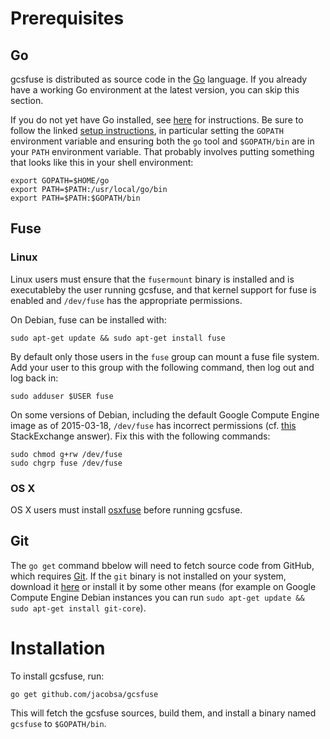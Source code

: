 # Prerequisites

## Go

gcsfuse is distributed as source code in the [Go][go] language. If you already
have a working Go environment at the latest version, you can skip this section.

If you do not yet have Go installed, see [here][go-install] for instructions.
Be sure to follow the linked [setup instructions][go-setup], in particular
setting the `GOPATH` environment variable and ensuring both the `go` tool and
`$GOPATH/bin` are in your `PATH` environment variable. That probably involves
putting something that looks like this in your shell environment:

```
export GOPATH=$HOME/go
export PATH=$PATH:/usr/local/go/bin
export PATH=$PATH:$GOPATH/bin
```

[go]: http://golang.org/
[go-install]: http://golang.org/doc/install
[go-setup]: http://golang.org/doc/code.html


## Fuse

### Linux

Linux users must ensure that the `fusermount` binary is installed and is
executableby the user running gcsfuse, and that kernel support for fuse is
enabled and `/dev/fuse` has the appropriate permissions.

On Debian, fuse can be installed with:

```
sudo apt-get update && sudo apt-get install fuse
```

By default only those users in the `fuse` group can mount a fuse file system.
Add your user to this group with the following command, then log out and log
back in:

```
sudo adduser $USER fuse
```

On some versions of Debian, including the default Google Compute Engine image
as of 2015-03-18, `/dev/fuse` has incorrect permissions (cf.
[this][stackexchange] StackExchange answer). Fix this with the following
commands:

```
sudo chmod g+rw /dev/fuse
sudo chgrp fuse /dev/fuse
```

[stackexchange]: http://superuser.com/a/800016/429161

### OS X

OS X users must install [osxfuse][] before running gcsfuse.

[osxfuse]: https://osxfuse.github.io/


## Git

The `go get` command bbelow will need to fetch source code from GitHub, which
requires [Git][git]. If the `git` binary is not installed on your system,
download it [here][git-download] or install it by some other means (for example
on Google Compute Engine Debian instances you can run `sudo apt-get update &&
sudo apt-get install git-core`).

[git]: http://git-scm.com/
[git-download]: http://git-scm.com/downloads



# Installation

To install gcsfuse, run:

```
go get github.com/jacobsa/gcsfuse
```

This will fetch the gcsfuse sources, build them, and install a binary named
`gcsfuse` to `$GOPATH/bin`.
